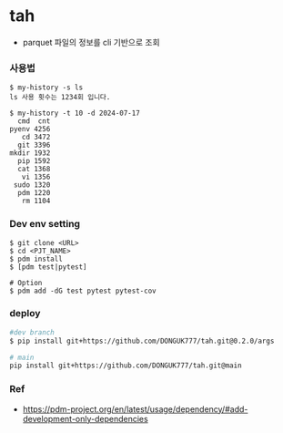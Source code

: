 # tah
- parquet 파일의 정보를 cli 기반으로 조회

### 사용법
```
$ my-history -s ls
ls 사용 횟수는 1234회 입니다.

$ my-history -t 10 -d 2024-07-17
  cmd  cnt
pyenv 4256
   cd 3472
  git 3396
mkdir 1932
  pip 1592
  cat 1368
   vi 1356
 sudo 1320
  pdm 1220
   rm 1104
```

### Dev env setting
```
$ git clone <URL>
$ cd <PJT_NAME>
$ pdm install
$ [pdm test|pytest]

# Option
$ pdm add -dG test pytest pytest-cov
```

### deploy
```bash
#dev branch
$ pip install git+https://github.com/DONGUK777/tah.git@0.2.0/args

# main
pip install git+https://github.com/DONGUK777/tah.git@main
```


### Ref
- https://pdm-project.org/en/latest/usage/dependency/#add-development-only-dependencies
